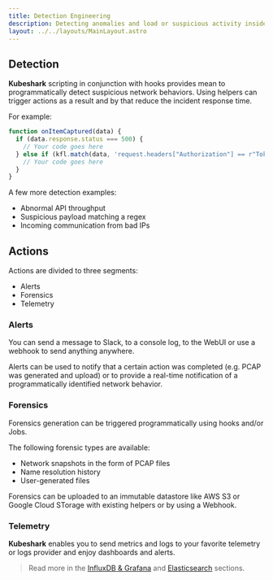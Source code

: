 ```yaml
---
title: Detection Engineering
description: Detecting anomalies and load or suspicious activity inside the Kubernetes network.
layout: ../../layouts/MainLayout.astro
---
```


## Detection

**Kubeshark** scripting in conjunction with hooks provides mean to programmatically detect suspicious network behaviors. Using helpers can trigger actions as a result and by that reduce the incident response time.

For example:
```js
function onItemCaptured(data) {
  if (data.response.status === 500) {
    // Your code goes here
  } else if (kfl.match(data, 'request.headers["Authorization"] == r"Token.*" and src.ip != "192.168.49.2"')) {
    // Your code goes here
  }
}
```
A few more detection examples:
- Abnormal API throughput
- Suspicious payload matching a regex
- Incoming communication from bad IPs

## Actions

Actions are divided to three segments:
- Alerts
- Forensics
- Telemetry

### Alerts

You can send a message to Slack, to a console log, to the WebUI or use a webhook to send anything anywhere.

Alerts can be used to notify that a certain action was completed (e.g. PCAP was generated and upload) or to provide a real-time notification of a programmatically identified network behavior.

### Forensics

Forensics generation can be triggered programmatically using hooks and/or Jobs.

The following forensic types are available:
- Network snapshots in the form of PCAP files
- Name resolution history
- User-generated files

Forensics can be uploaded to an immutable datastore like AWS S3 or Google Cloud STorage with existing helpers or by using a Webhook.

### Telemetry

**Kubeshark** enables you to send metrics and logs to your favorite telemetry or logs provider and enjoy dashboards and alerts.

> Read more in the [InfluxDB & Grafana](/en/integrations_influxdb) and [Elasticsearch](/en/integrations_elastic) sections.
